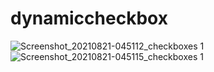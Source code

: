 # dynamiccheckbox

![Screenshot_20210821-045112_checkboxes 1](https://user-images.githubusercontent.com/68467567/130302140-22da36cc-1da0-41fe-adbd-e5792ba4efd7.jpg)
![Screenshot_20210821-045115_checkboxes 1](https://user-images.githubusercontent.com/68467567/130302153-4e138889-1e1e-4cf2-8065-3030e2ed26c9.jpg)
